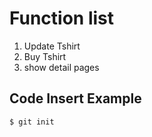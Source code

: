 # Function list
1. Update Tshirt
2. Buy Tshirt
3. show detail pages

## Code Insert Example
```sh
$ git init
````